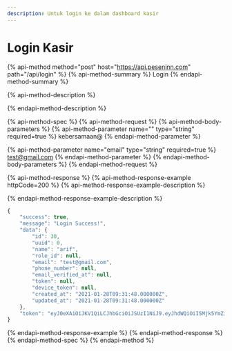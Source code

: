 ```yaml
---
description: Untuk login ke dalam dashboard kasir
---
```


# Login Kasir

{% api-method method="post" host="https://api.peseninn.com" path="/api/login" %}
{% api-method-summary %}
Login
{% endapi-method-summary %}

{% api-method-description %}

{% endapi-method-description %}

{% api-method-spec %}
{% api-method-request %}
{% api-method-body-parameters %}
{% api-method-parameter name="" type="string" required=true %}
kebersamaan@
{% endapi-method-parameter %}

{% api-method-parameter name="email" type="string" required=true %}
test@gmail.com
{% endapi-method-parameter %}
{% endapi-method-body-parameters %}
{% endapi-method-request %}

{% api-method-response %}
{% api-method-response-example httpCode=200 %}
{% api-method-response-example-description %}

{% endapi-method-response-example-description %}

```javascript
{
    "success": true,
    "message": "Login Success!",
    "data": {
        "id": 30,
        "uuid": 0,
        "name": "arif",
        "role_id": null,
        "email": "test@gmail.com",
        "phone_number": null,
        "email_verified_at": null,
        "token": null,
        "device_token": null,
        "created_at": "2021-01-28T09:31:48.000000Z",
        "updated_at": "2021-01-28T09:31:48.000000Z"
    },
    "token": "eyJ0eXAiOiJKV1QiLCJhbGciOiJSUzI1NiJ9.eyJhdWQiOiI5Mjk5YmZiZi05ZmU2LTQzYTItYTQzYi1hNWUxZTUwMjkxMGUiLCJqdGkiOiIyYzM4YWIxMzE5NjU2ZTQ1ZmI2YmExNGFhZWM1ZDJlZTAzZmQ1NDdmMzFjNDYxYzU4YjA0MjkyYWVkZmJmZjI0MjkzM2RlNzBlYmNjZDNiNCIsImlhdCI6IjE2MTk0Nzc3MzkuNDc5OTk4IiwibmJmIjoiMTYxOTQ3NzczOS40ODAwMDIiLCJleHAiOiIxNjI3MzQwMTM5LjMxMTI0MCIsInN1YiI6IjAiLCJzY29wZXMiOltdfQ.crbcAUef5rYM4GBOZ4zE01XaJvfB529Y0fi30trubGBN1LqXMUmPbbL5D6lgnBO-ylOlAoii58Vxkus2jBrggSetrTXot659IRKMRUwieYFdNcEHQXmN5-pE63A6UjGgeCEQgD8mTU0TSdBz4a3rhvVGksJhjW6zEE9o1OYk2OfHvTcauQr6Yks4tGyX4w37RD0K3YSxxoq8U0pZsvS1adGyDMgad3fSH80v56kRt2Hgeky0ceQz72yrqKV0sZsL8D75zw2_cLhPswnMImxIJ6VVtOnSXMQCzZ_i4ou-R_c4Bgrjo3KjfGByksc6cj87RUAiJY6-IVMeOdUbzfXQ_cKSHrxPCY-9pFn8wxC9pI9dq4a3HQsWZSAUx-Uf7Hw8D3h57quQ3B5nQn3jFuYvkVkAQQE8YcGxuHsGywIA7KJXLg-EzkWpqZn_TZOwAGU-S_YF852xHkRf4f7jaJxJDmq9KTENbJERJ0Yy4_0G95tk5eZTjBN5abZcgqNytECaw-GFOYN2GcFU2N4zwwZVDS-Qj01QhdMl4rPoLFLQTbuFTCYYqg3zQYGFDZDM6NDN7kGN7bX1Jo-NShoDSs0kxVXEhVoPOvLCJbDbBz2YQxu0ldshLE8nW_Win0Sm1L5qAdast42njjzkNP6EUcOKUDE3zbPHASlpxBlERl4loV0"
}
```
{% endapi-method-response-example %}
{% endapi-method-response %}
{% endapi-method-spec %}
{% endapi-method %}

